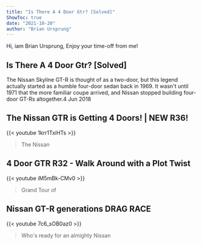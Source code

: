 ```yaml
---
title: "Is There A 4 Door Gtr? [Solved]"
ShowToc: true 
date: "2021-10-20"
author: "Brian Ursprung" 
---
```


Hi, iam Brian Ursprung, Enjoy your time-off from me!
## Is There A 4 Door Gtr? [Solved]
 The Nissan Skyline GT-R is thought of as a two-door, but this legend actually started as a humble four-door sedan back in 1969. It wasn't until 1971 that the more familiar coupe arrived, and Nissan stopped building four-door GT-Rs altogether.4 Jun 2018

## The Nissan GTR is Getting 4 Doors! | NEW R36!
{{< youtube 1krr1TxiHTs >}}
>The Nissan 

## 4 Door GTR R32 - Walk Around with a Plot Twist
{{< youtube iM5mBk-CMv0 >}}
>Grand Tour of 

## Nissan GT-R generations DRAG RACE
{{< youtube 7c6_sOB0az0 >}}
>Who's ready for an almighty Nissan 

